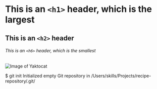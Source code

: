 # This is an `<h1>` header, which is the largest
## This is an `<h2>` header
###### This is an `<h6>` header, which is the smallest

<img src="https://octodex.github.com/images/yaktocat.png" alt="Image of Yaktocat">

$ git init
Initialized empty Git repository in /Users/skills/Projects/recipe-repository/.git/

